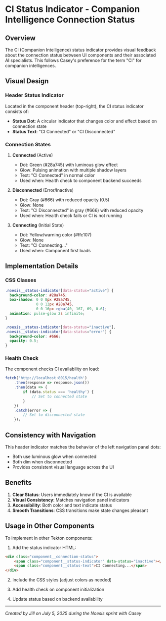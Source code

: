 # CI Status Indicator - Companion Intelligence Connection Status

## Overview

The CI (Companion Intelligence) status indicator provides visual feedback about the connection status between UI components and their associated AI specialists. This follows Casey's preference for the term "CI" for companion intelligences.

## Visual Design

### Header Status Indicator

Located in the component header (top-right), the CI status indicator consists of:
- **Status Dot**: A circular indicator that changes color and effect based on connection state
- **Status Text**: "CI Connected" or "CI Disconnected"

### Connection States

1. **Connected** (Active)
   - Dot: Green (#28a745) with luminous glow effect
   - Glow: Pulsing animation with multiple shadow layers
   - Text: "CI Connected" in normal color
   - Used when: Health check to component backend succeeds

2. **Disconnected** (Error/Inactive)
   - Dot: Gray (#666) with reduced opacity (0.5)
   - Glow: None
   - Text: "CI Disconnected" in gray (#666) with reduced opacity
   - Used when: Health check fails or CI is not running

3. **Connecting** (Initial State)
   - Dot: Yellow/warning color (#ffc107)
   - Glow: None
   - Text: "CI Connecting..." 
   - Used when: Component first loads

## Implementation Details

### CSS Classes

```css
.noesis__status-indicator[data-status="active"] {
  background-color: #28a745;
  box-shadow: 0 0 8px #28a745, 
              0 0 12px #28a745,
              0 0 16px rgba(40, 167, 69, 0.6);
  animation: pulse-glow 2s infinite;
}

.noesis__status-indicator[data-status="inactive"],
.noesis__status-indicator[data-status="error"] {
  background-color: #666;
  opacity: 0.5;
}
```

### Health Check

The component checks CI availability on load:
```javascript
fetch('http://localhost:8015/health')
    .then(response => response.json())
    .then(data => {
        if (data.status === 'healthy') {
            // Set to connected state
        }
    })
    .catch(error => {
        // Set to disconnected state
    });
```

## Consistency with Navigation

This header indicator matches the behavior of the left navigation panel dots:
- Both use luminous glow when connected
- Both dim when disconnected
- Provides consistent visual language across the UI

## Benefits

1. **Clear Status**: Users immediately know if the CI is available
2. **Visual Consistency**: Matches navigation panel indicators
3. **Accessibility**: Both color and text indicate status
4. **Smooth Transitions**: CSS transitions make state changes pleasant

## Usage in Other Components

To implement in other Tekton components:

1. Add the status indicator HTML:
```html
<div class="component__connection-status">
    <span class="component__status-indicator" data-status="inactive"></span>
    <span class="component__status-text">CI Connecting...</span>
</div>
```

2. Include the CSS styles (adjust colors as needed)

3. Add health check on component initialization

4. Update status based on backend availability

---

*Created by Jill on July 5, 2025 during the Noesis sprint with Casey*